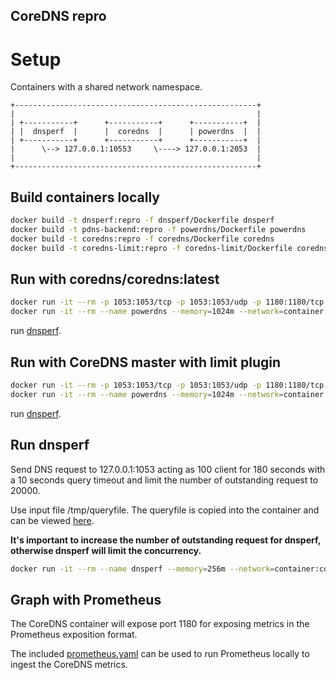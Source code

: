 CoreDNS repro
---

# Setup 

Containers with a shared network namespace.
```
+------------------------------------------------------+
|                                                      |
| +-----------+      +-----------+      +-----------+  |
| |  dnsperf  |      |  coredns  |      | powerdns  |  |
| +-----------+      +-----------+      +-----------+  |
|      \--> 127.0.0.1:10553     \----> 127.0.0.1:2053  |
|                                                      |
+------------------------------------------------------+
```

## Build containers locally  
```bash
docker build -t dnsperf:repro -f dnsperf/Dockerfile dnsperf
docker build -t pdns-backend:repro -f powerdns/Dockerfile powerdns
docker build -t coredns:repro -f coredns/Dockerfile coredns
docker build -t coredns-limit:repro -f coredns-limit/Dockerfile coredns-limit
```

## Run with coredns/coredns:latest 
```bash
docker run -it --rm -p 1053:1053/tcp -p 1053:1053/udp -p 1180:1180/tcp --name coredns --memory=1024m coredns:repro
docker run -it --rm --name powerdns --memory=1024m --network=container:coredns pdns-backend:repro
```

run [dnsperf](##run-dnsperf).


## Run with CoreDNS master with limit plugin
```bash
docker run -it --rm -p 1053:1053/tcp -p 1053:1053/udp -p 1180:1180/tcp --name coredns --memory=1024m coredns-limit:repro
docker run -it --rm --name powerdns --memory=1024m --network=container:coredns pdns-backend:repro
```

run [dnsperf](##run-dnsperf).

## Run dnsperf
Send DNS request to 127.0.0.1:1053 acting as 100 client for 180 seconds with a 10 seconds query timeout and limit the number of outstanding request to 20000.

Use input file /tmp/queryfile. The queryfile is copied into the container and can be viewed [here](dnsperf/queryfile).

**It's important to increase the number of outstanding request for dnsperf, otherwise dnsperf will limit the concurrency.**

```bash
docker run -it --rm --name dnsperf --memory=256m --network=container:coredns dnsperf:repro /usr/local/bin/dnsperf -s 127.0.0.1 -p 1053 -c 100 -q 20000 -l 180 -t 10 -S 5 -T 4 -d /tmp/queryfile
```

## Graph with Prometheus 
The CoreDNS container will expose port 1180 for exposing metrics in the Prometheus exposition format. 

The included [prometheus.yaml](prometheus.yaml) can be used to run Prometheus locally to ingest the CoreDNS metrics.

